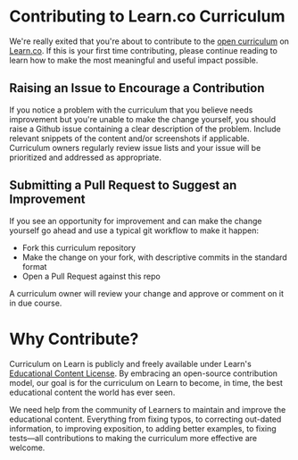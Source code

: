 # Contributing to Learn.co Curriculum

We're really exited that you're about to contribute to the [open curriculum](https://learn.co/content-license) on [Learn.co](https://learn.co). If this is your first time contributing, please continue reading to learn how to make the most meaningful and useful impact possible.

## Raising an Issue to Encourage a Contribution

If you notice a problem with the curriculum that you believe needs improvement
but you're unable to make the change yourself, you should raise a Github issue
containing a clear description of the problem. Include relevant snippets of
the content and/or screenshots if applicable. Curriculum owners regularly review
issue lists and your issue will be prioritized and addressed as appropriate.

## Submitting a Pull Request to Suggest an Improvement

If you see an opportunity for improvement and can make the change yourself go
ahead and use a typical git workflow to make it happen:

* Fork this curriculum repository
* Make the change on your fork, with descriptive commits in the standard format
* Open a Pull Request against this repo

A curriculum owner will review your change and approve or comment on it in due
course.

# Why Contribute?

Curriculum on Learn is publicly and freely available under Learn's
[Educational Content License](https://learn.co/content-license). By
embracing an open-source contribution model, our goal is for the curriculum
on Learn to become, in time, the best educational content the world has
ever seen.

We need help from the community of Learners to maintain and improve the
educational content. Everything from fixing typos, to correcting
out-dated information, to improving exposition, to adding better examples,
to fixing tests—all contributions to making the curriculum more effective are
welcome.


